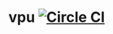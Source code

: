 # vpu [![Circle CI](https://circleci.com/gh/faineance/vpu.svg?style=svg)](https://circleci.com/gh/faineance/vpu)
